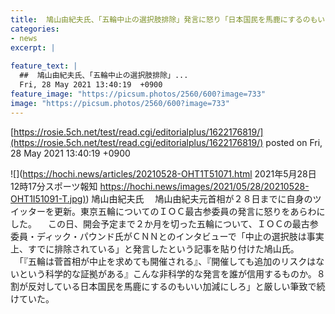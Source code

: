 ```yaml
---
title:  鳩山由紀夫氏、「五輪中止の選択肢排除」発言に怒り「日本国民を馬鹿にするのもいい加減にしろ」  
categories:
- news
excerpt: |
  
feature_text: |
  ##  鳩山由紀夫氏、「五輪中止の選択肢排除」...
  Fri, 28 May 2021 13:40:19  +0900
feature_image: "https://picsum.photos/2560/600?image=733"
image: "https://picsum.photos/2560/600?image=733"
---
```


[https://rosie.5ch.net/test/read.cgi/editorialplus/1622176819/](https://rosie.5ch.net/test/read.cgi/editorialplus/1622176819/)
posted on Fri, 28 May 2021 13:40:19  +0900

<!--more-->

![](https://hochi.news/articles/20210528-OHT1T51071.html 2021年5月28日 12時17分スポーツ報知 [https://hochi.news/images/2021/05/28/20210528-OHT1I51091-T.jpg)](https://hochi.news/images/2021/05/28/20210528-OHT1I51091-T.jpg)) 鳩山由紀夫氏 　鳩山由紀夫元首相が２８日までに自身のツイッターを更新。東京五輪についてのＩＯＣ最古参委員の発言に怒りをあらわにした。 　この日、開会予定まで２か月を切った五輪について、ＩＯＣの最古参委員・ディック・パウンド氏がＣＮＮとのインタビューで「中止の選択肢は事実上、すでに排除されている」と発言したという記事を貼り付けた鳩山氏。 　「『五輪は菅首相が中止を求めても開催される』、『開催しても追加のリスクはないという科学的な証拠がある』こんな非科学的な発言を誰が信用するものか。８割が反対している日本国民を馬鹿にするのもいい加減にしろ」と厳しい筆致で続けていた。

